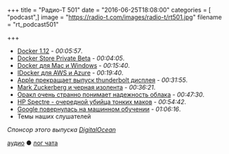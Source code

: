 +++
title = "Радио-Т 501"
date = "2016-06-25T18:08:00"
categories = [ "podcast",]
image = "https://radio-t.com/images/radio-t/rt501.jpg"
filename = "rt_podcast501"

+++

- [Docker 1.12](https://blog.docker.com/2016/06/docker-1-12-built-in-orchestration/) - *00:05:57*.
- [Docker Store Private Beta](https://blog.docker.com/2016/06/docker-store/) - *00:04:05*.
- [Docker для Mac и Windows](https://blog.docker.com/2016/06/docker-mac-windows-public-beta/) - *00:15:40*.
- [IDocker для AWS и Azure](https://blog.docker.com/2016/06/azure-aws-beta/) - *00:19:40*.
- [Apple прекращает выпуск thunderbolt дисплея](http://thenextweb.com/apple/2016/06/24/apple-letting-thunderbolt-display-die/) - *00:31:55*.
- [Mark Zuckerberg и черная изолента](http://thenextweb.com/facebook/2016/06/21/mark-zuckerberg-defeats-hackers-piece-tape/) - *00:36:21*.
- [Оракл очень странно понимает надежность облака](http://fortune.com/2016/06/24/oracle-cloud-maintenance/) - *00:47:30*.
- [HP Spectre - очередной убийца тонких маков](http://mashable.com/2016/06/23/hp-spectre-review/) - *00:54:42*.
- [Google повернулась на машинном обучении](https://backchannel.com/how-google-is-remaking-itself-as-a-machine-learning-first-company-ada63defcb70) - *01:06:16*.
- Темы наших слушателей

_Спонсор этого выпуска [DigitalOcean](https://www.digitalocean.com)_

[аудио](http://cdn.radio-t.com/rt_podcast501.mp3) ● [лог чата](http://chat.radio-t.com/logs/radio-t-501.html)
<audio src="http://cdn.radio-t.com/rt_podcast501.mp3" preload="none"></audio>